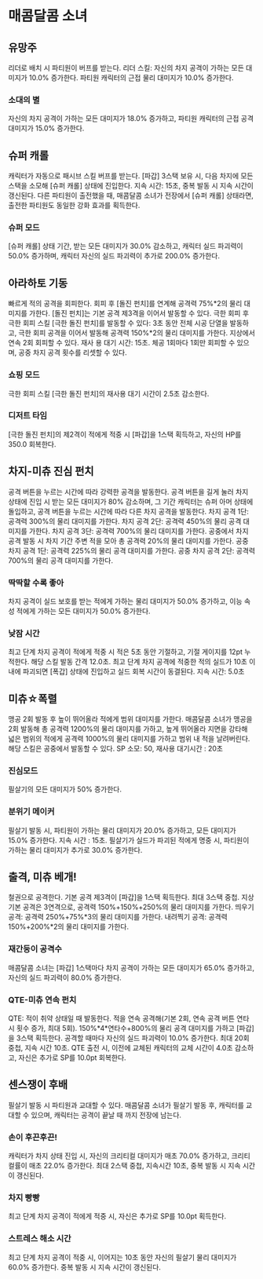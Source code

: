 # 매콤달콤 소녀

## 유망주

리더로 배치 시 파티원이 버프를 받는다.
리더 스킬: 자신의 차지 공격이 가하는 모든 대미지가 10.0% 증가한다. 파티원 캐릭터의 근접 물리 대미지가 10.0% 증가한다.

### 소대의 별

자신의 차지 공격이 가하는 모든 대미지가 18.0% 증가하고, 파티원 캐릭터의 근접 공격 대미지가 15.0% 증가한다.

## 슈퍼 캐롤

캐릭터가 자동으로 패시브 스킬 버프를 받는다.
[파갑] 3스택 보유 시, 다음 차지에 모든 스택을 소모해 [슈퍼 캐롤] 상태에 진입한다. 지속 시간: 15초, 중복 발동 시 지속 시간이 갱신된다. 다른 파티원이 출전했을 때, 매콤달콤 소녀가 전장에서 [슈퍼 캐롤] 상태라면, 출전한 파티원도 동일한 강화 효과를 획득한다.

### 슈퍼 모드

[슈퍼 캐롤] 상태 기간, 받는 모든 대미지가 30.0% 감소하고, 캐릭터 실드 파괴력이 50.0% 증가하며, 캐릭터 자신의 실드 파괴력이 추가로 200.0% 증가한다.

## 아라하토 기동

빠르게 적의 공격을 회피한다.
회피 후 [돌진 펀치]를 연계해 공격력 75%\*2의 물리 대미지를 가한다. [돌진 펀치]는 기본 공격 제3격을 이어서 발동할 수 있다.
극한 회피 후 극한 회피 스킬 [극한 돌진 펀치]를 발동할 수 있다: 3초 동안 전체 시공 단열을 발동하고, 극한 회피 공격을 이어서 발동해 공격력 150%\*2의 물리 대미지를 가한다.
지상에서 연속 2회 회피할 수 있다. 재사 용 대기 시간: 15초. 체공 1회마다 1회만 회피할 수 있으며, 공중 차지 공격 횟수를 리셋할 수 있다.

### 쇼핑 모드

극한 회피 스킬 [극한 돌진 펀치]의 재사용 대기 시간이 2.5초 감소한다.

### 디저트 타임

[극한 돌진 펀치]의 제2격이 적에게 적중 시 [파갑]을 1스택 획득하고, 자신의 HP를 350.0 회복한다.

## 차지-미츄 진심 펀치

공격 버튼을 누르는 시간에 따라 강력한 공격을 발동한다.
공격 버튼을 길게 눌러 차지 상태에 진입 시 받는 모든 대미지가 80% 감소하며, 그 기간 캐릭터는 슈퍼 아머 상태에 돌입하고, 공격 버튼을 누르는 시간에 따라 다른 차지 공격을 발동한다.
차지 공격 1단: 공격력 300%의 물리 대미지를 가한다.
차지 공격 2단: 공격력 450%의 물리 공격 대미지를 가한다.
차지 공격 3단: 공격력 700%의 물리 대미지를 가한다.
공중에서 차지 공격 발동 시 차지 기간 주변 적을 모아 총 공격력 20%의 물리 대미지를 가한다.
공중 차지 공격 1단: 공격력 225%의 물리 공격 대미지를 가한다.
공중 차지 공격 2단: 공격력 700%의 물리 공격 대미지를 가한다.

### 딱딱할 수록 좋아

차지 공격이 실드 보호를 받는 적에게 가하는 물리 대미지가 50.0% 증가하고, 이능 속성 적에게 가하는 모든 대미지가 50.0% 증가한다.

### 낮잠 시간

최고 단계 차지 공격이 적에게 적중 시 적은 5초 동안 기절하고, 기절 게이지를 12pt 누적한다. 해당 스킬 발동 간격 12.0초. 최고 단계 차지 공격에 적중한 적의 실드가 10초 이내에 파괴되면 [폭갑] 상태에 진입하고 실드 회복 시간이 동결된다. 지속 시간: 5.0초

## 미츄☆폭렬

맹공 2회 발동 후 높이 뛰어올라 적에게 범위 대미지를 가한다.
매콤달콤 소녀가 맹공을 2회 발동해 총 공격력 1200%의 물리 대미지를 가하고, 높게 뛰어올라 지면을 강타해 넓은 범위의 적에게 공격력 1000%의 물리 대미지를 가하고 범위 내 적을 날려버린다. 해당 스킬은 공중에서 발동할 수 있다.
SP 소모: 50, 재사용 대기시간 : 20초

### 진심모드

필살기의 모든 대미지가 50% 증가한다.

### 분위기 메이커

필살기 발동 시, 파티원이 가하는 물리 대미지가 20.0% 증가하고, 모든 대미지가 15.0% 증가한다. 지속 시간 : 15초.
필살기가 실드가 파괴된 적에게 명중 시, 파티원이 가하는 물리 대미지가 추가로 30.0% 증가한다.

## 출격, 미츄 베개!

철권으로 공격한다.
기본 공격 제3격이 [파갑]을 1스택 획득한다. 최대 3스택 중첩.
지상 기본 공격은 3연격으로, 공격력 150%+150%+250%의 물리 대미지를 가한다.
띄우기 공격: 공격력 250%+75%\*3의 물리 대미지를 가한다.
내려찍기 공격: 공격력 150%+200%\*2의 물리 대미지를 가한다.

### 재간둥이 공격수

매콤달콤 소녀는 [파갑] 1스택마다 차지 공격이 가하는 모든 대미지가 65.0% 증가하고, 자신의 실드 파괴력이 80.0% 증가한다.

### QTE-미츄 연속 펀치

QTE: 적이 취약 상태일 때 발동한다. 적을 연속 공격해(기본 2회, 연속 공격 버튼 연타 시 횟수 증가, 최대 5회). 150%\*4\*연타수+800%의 물리 공격 대미지를 가하고 [파갑]을 3스택 획득한다. 공격할 때마다 자신의 실드 파괴력이 10.0% 증가한다. 최대 20회 중첩, 지속 시간 10초. QTE 출전 시, 이전에 교체된 캐릭터의 교체 시간이 4.0초 감소하고, 자신은 추가로 SP를 10.0pt 회복한다.

## 센스쟁이 후배

필살기 발동 시 파티원과 교대할 수 있다.
매콤달콤 소녀가 필살기 발동 후, 캐릭터를 교대할 수 있으며, 캐릭터는 공격이 끝날 때 까지 전장에 남는다.

### 손이 후끈후끈!

캐릭터가 차지 상태 진입 시, 자신의 크리티컬 대미지가 매초 70.0% 증가하고, 크리티컬률이 매초 22.0% 증가한다. 최대 2스택 중첩, 지속시간 10초, 중복 발동 시 지속 시간이 갱신된다.

### 차지 빵빵

최고 단계 차지 공격이 적에게 적중 시, 자신은 추가로 SP를 10.0pt 획득한다.

### 스트레스 해소 시간

최고 단계 차지 공격이 적중 시, 이어지는 10초 동안 자신의 필살기 물리 대미지가 60.0% 증가한다. 중복 발동 시 지속 시간이 갱신된다.

